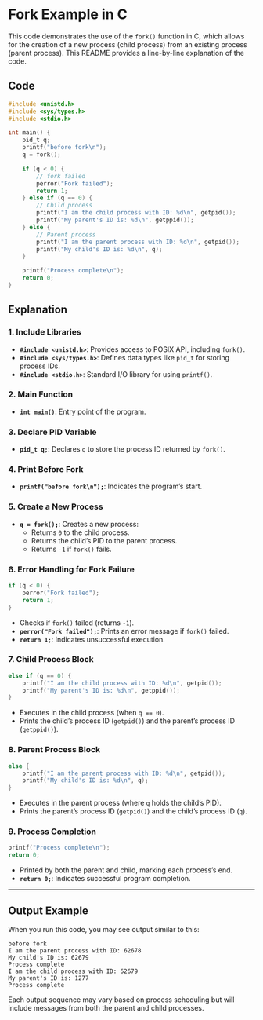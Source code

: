 # Fork Example in C

This code demonstrates the use of the `fork()` function in C, which allows for the creation of a new process (child process) from an existing process (parent process). This README provides a line-by-line explanation of the code.

## Code

```c
#include <unistd.h>
#include <sys/types.h>
#include <stdio.h>

int main() {
    pid_t q;
    printf("before fork\n");
    q = fork();

    if (q < 0) {
        // fork failed
        perror("Fork failed");
        return 1;
    } else if (q == 0) {
        // Child process
        printf("I am the child process with ID: %d\n", getpid());
        printf("My parent's ID is: %d\n", getppid());
    } else {
        // Parent process
        printf("I am the parent process with ID: %d\n", getpid());
        printf("My child's ID is: %d\n", q);
    }

    printf("Process complete\n");
    return 0;
}
```

## Explanation

### 1. Include Libraries
- **`#include <unistd.h>`**: Provides access to POSIX API, including `fork()`.
- **`#include <sys/types.h>`**: Defines data types like `pid_t` for storing process IDs.
- **`#include <stdio.h>`**: Standard I/O library for using `printf()`.

### 2. Main Function
- **`int main()`**: Entry point of the program.

### 3. Declare PID Variable
- **`pid_t q;`**: Declares `q` to store the process ID returned by `fork()`.

### 4. Print Before Fork
- **`printf("before fork\n");`**: Indicates the program’s start.

### 5. Create a New Process
- **`q = fork();`**: Creates a new process:
  - Returns `0` to the child process.
  - Returns the child’s PID to the parent process.
  - Returns `-1` if `fork()` fails.

### 6. Error Handling for Fork Failure
```c
if (q < 0) {
    perror("Fork failed");
    return 1;
}
```
- Checks if `fork()` failed (returns `-1`).
- **`perror("Fork failed");`**: Prints an error message if `fork()` failed.
- **`return 1;`**: Indicates unsuccessful execution.

### 7. Child Process Block
```c
else if (q == 0) {
    printf("I am the child process with ID: %d\n", getpid());
    printf("My parent's ID is: %d\n", getppid());
}
```
- Executes in the child process (when `q == 0`).
- Prints the child’s process ID (`getpid()`) and the parent’s process ID (`getppid()`).

### 8. Parent Process Block
```c
else {
    printf("I am the parent process with ID: %d\n", getpid());
    printf("My child's ID is: %d\n", q);
}
```
- Executes in the parent process (where `q` holds the child’s PID).
- Prints the parent’s process ID (`getpid()`) and the child’s process ID (`q`).

### 9. Process Completion
```c
printf("Process complete\n");
return 0;
```
- Printed by both the parent and child, marking each process’s end.
- **`return 0;`**: Indicates successful program completion.

---

## Output Example

When you run this code, you may see output similar to this:

```
before fork
I am the parent process with ID: 62678 
My child's ID is: 62679 
Process complete
I am the child process with ID: 62679
My parent's ID is: 1277 
Process complete
```

Each output sequence may vary based on process scheduling but will include messages from both the parent and child processes.

